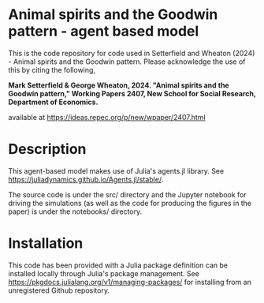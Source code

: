 # Animal spirits and the Goodwin pattern - agent based model

This is the code repository for code used in Setterfield and Wheaton (2024) - Animal spirits and the Goodwin pattern. Please acknowledge the use of this by citing the following,

**Mark Setterfield & George Wheaton, 2024. "Animal spirits and the Goodwin pattern," Working Papers 2407, New School for Social Research, Department of Economics.**

available at https://ideas.repec.org/p/new/wpaper/2407.html

# Description

This agent-based model makes use of Julia's agents.jl library. See https://juliadynamics.github.io/Agents.jl/stable/.

The source code is under the src/ directory and the Jupyter notebook for driving the simulations (as well as the code for producing the figures in the paper) is under the notebooks/ directory.

# Installation

This code has been provided with a Julia package definition can be installed locally through Julia's package management. See https://pkgdocs.julialang.org/v1/managing-packages/ for installing from an unregistered Github repository.

